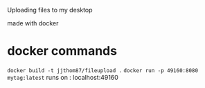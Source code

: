 Uploading files to my desktop 

made with docker

# docker commands

```docker build -t jjthom87/fileupload .```
```docker run -p 49160:8080 mytag:latest```
runs on : localhost:49160
